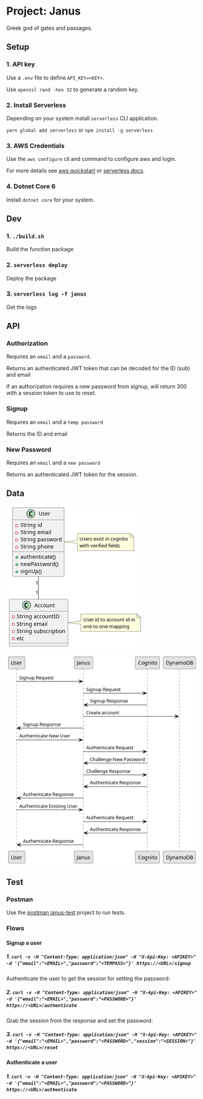 # Project: Janus

Greek god of gates and passages.

## Setup

### 1. API key

Use a `.env` file to define `API_KEY=<KEY>`.

Use `openssl rand -hex 32` to generate a random key.

### 2. Install Serverless

Depending on your system install `serverless` CLI application.

`yarn global add serverless` or `npm install -g serverless`

### 3. AWS Credentials

Use the `aws configure` cli and command to configure aws and login.

For more details see [aws quickstart](https://docs.aws.amazon.com/cli/latest/userguide/getting-started-quickstart.html) or [serverless docs](https://www.serverless.com/framework/docs).

### 4. Dotnet Core 6

Install `dotnet core` for your system.

## Dev

### 1. `./build.sh`

Build the function package

### 2. `serverless deploy`

Deploy the package

### 3. `serverless log -f janus`

Get the logs

## API

### Authorization

Requires an `email` and a `password`.

Returns an authenticated JWT token that can be decoded for the ID (sub) and email

If an authorization requires a new password from signup, will return 300 with a session token to use to reset.

### Signup

Requires an `email` and a `temp password`

Returns the ID and email

### New Password

Requires an `email` and a `new password`

Returns an authenticated JWT token for the session.

## Data

![class diagram](docs/classdia.png)

![sequence diagram](docs/signupsequence.png)

## Test

### Postman

Use the [postman janus-test](https://micrantha.postman.co/workspace/janus-test~8e5a5f6e-8288-49e0-9120-503cbe76537e/collection/18430765-ee086919-a64a-473e-b28f-024dcc95b05e?action=share&creator=18430765&active-environment=18430765-6ef21def-45ce-4f3c-ad10-ed66a71c71cb) project to run tests.

### Flows

#### Signup a user

##### 1. `curl -v -H "Content-Type: application/json" -H "X-Api-Key: <APIKEY>" -d '{"email":"<EMAIL>","password":"<TEMPASS>"}' https://<URL>/signup`

Authenticate the user to get the session for setting the password:

##### 2. `curl -v -H "Content-Type: application/json" -H "X-Api-Key: <APIKEY>" -d '{"email":"<EMAIL>","password":"<PASSWORD>"}' https://<URL>/authenticate`

Grab the session from the response and set the password:

##### 3. `curl -v -H "Content-Type: application/json" -H "X-Api-Key: <APIKEY>" -d '{"email":"<EMAIL>","password":"<PASSWORD>","session":"<SESSION>"}' https://<URL>/reset`

#### Authenticate a user

##### 1. `curl -v -H "Content-Type: application/json" -H "X-Api-Key: <APIKEY>" -d '{"email":"<EMAIL>","password":"<PASSWORD>"}' https://<URL>/authenticate`
